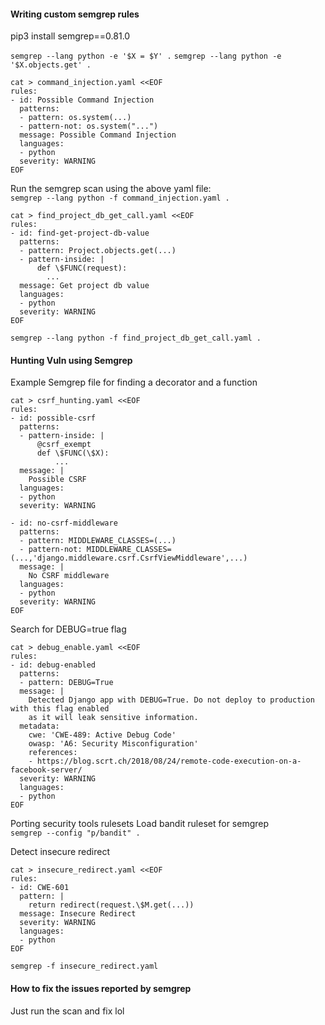 #### Writing custom semgrep rules
pip3 install semgrep==0.81.0  

`semgrep --lang python -e '$X = $Y' .` 
`semgrep --lang python -e '$X.objects.get' .`  
```
cat > command_injection.yaml <<EOF
rules:
- id: Possible Command Injection
  patterns:
  - pattern: os.system(...)
  - pattern-not: os.system("...")
  message: Possible Command Injection
  languages:
  - python
  severity: WARNING
EOF
```

Run the semgrep scan using the above yaml file:  
`semgrep --lang python -f command_injection.yaml .`  
```
cat > find_project_db_get_call.yaml <<EOF
rules:
- id: find-get-project-db-value
  patterns:
  - pattern: Project.objects.get(...)
  - pattern-inside: |
      def \$FUNC(request):
        ...
  message: Get project db value
  languages:
  - python
  severity: WARNING
EOF
```
`semgrep --lang python -f find_project_db_get_call.yaml .`  

#### Hunting Vuln using Semgrep
Example Semgrep file for finding a decorator and a function 
```
cat > csrf_hunting.yaml <<EOF
rules:
- id: possible-csrf
  patterns:
  - pattern-inside: | 
      @csrf_exempt
      def \$FUNC(\$X):
          ...
  message: |
    Possible CSRF
  languages:
  - python
  severity: WARNING

- id: no-csrf-middleware
  patterns:
  - pattern: MIDDLEWARE_CLASSES=(...)
  - pattern-not: MIDDLEWARE_CLASSES=(...,'django.middleware.csrf.CsrfViewMiddleware',...)
  message: |
    No CSRF middleware
  languages:
  - python
  severity: WARNING
EOF
```
Search for DEBUG=true flag    
```
cat > debug_enable.yaml <<EOF 
rules:
- id: debug-enabled
  patterns:
  - pattern: DEBUG=True
  message: |
    Detected Django app with DEBUG=True. Do not deploy to production with this flag enabled
    as it will leak sensitive information.
  metadata:
    cwe: 'CWE-489: Active Debug Code'
    owasp: 'A6: Security Misconfiguration'
    references:
    - https://blog.scrt.ch/2018/08/24/remote-code-execution-on-a-facebook-server/
  severity: WARNING
  languages:
  - python
EOF
```
Porting security tools rulesets
Load bandit ruleset for semgrep  
`semgrep --config "p/bandit" .`  

Detect insecure redirect
```
cat > insecure_redirect.yaml <<EOF
rules:
- id: CWE-601
  pattern: |
    return redirect(request.\$M.get(...))
  message: Insecure Redirect
  severity: WARNING
  languages:
  - python
EOF

semgrep -f insecure_redirect.yaml
```
#### How to fix the issues reported by semgrep
Just run the scan and fix lol






